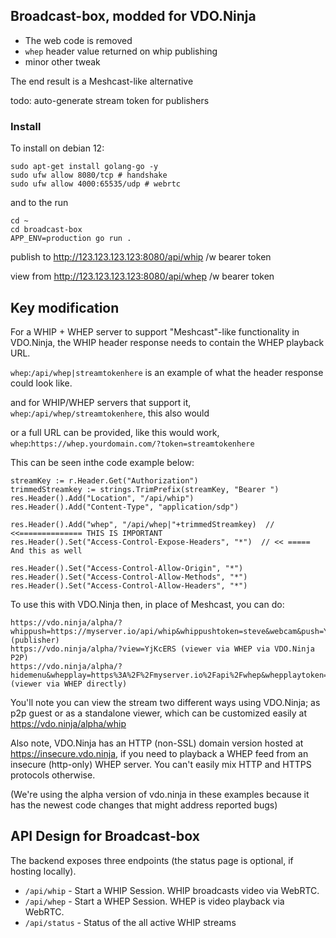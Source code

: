 ## Broadcast-box, modded for VDO.Ninja

- The web code is removed
- `whep` header value returned on whip publishing
- minor other tweak

The end result is a Meshcast-like alternative

todo: auto-generate stream token for publishers

### Install

To install on debian 12:
```
sudo apt-get install golang-go -y
sudo ufw allow 8080/tcp # handshake
sudo ufw allow 4000:65535/udp # webrtc
```
and to the run
```
cd ~
cd broadcast-box
APP_ENV=production go run .
```

publish to http://123.123.123.123:8080/api/whip /w bearer token

view from http://123.123.123.123:8080/api/whep /w bearer token

## Key modification

For a WHIP + WHEP server to support "Meshcast"-like functionality in VDO.Ninja, the WHIP header response needs to contain the WHEP playback URL.

`whep`:`/api/whep|streamtokenhere` is an example of what the header response could look like.

and for WHIP/WHEP servers that support it, `whep`:`/api/whep/streamtokenhere`, this also would

or a full URL can be provided, like this would work, `whep`:`https://whep.yourdomain.com/?token=streamtokenhere`

This can be seen inthe code example below:
```
streamKey := r.Header.Get("Authorization")
trimmedStreamkey := strings.TrimPrefix(streamKey, "Bearer ")
res.Header().Add("Location", "/api/whip")
res.Header().Add("Content-Type", "application/sdp")

res.Header().Add("whep", "/api/whep|"+trimmedStreamkey)  // <<============== THIS IS IMPORTANT
res.Header().Set("Access-Control-Expose-Headers", "*")  // << ===== And this as well

res.Header().Set("Access-Control-Allow-Origin", "*")
res.Header().Set("Access-Control-Allow-Methods", "*")
res.Header().Set("Access-Control-Allow-Headers", "*")
```

To use this with VDO.Ninja then, in place of Meshcast, you can do:
```
https://vdo.ninja/alpha/?whippush=https://myserver.io/api/whip&whippushtoken=steve&webcam&push=YjKcERS  (publisher)
https://vdo.ninja/alpha/?view=YjKcERS (viewer via WHEP via VDO.Ninja P2P)
https://vdo.ninja/alpha/?hidemenu&whepplay=https%3A%2F%2Fmyserver.io%2Fapi%2Fwhep&whepplaytoken=steve (viewer via WHEP directly)
```

You'll note you can view the stream two different ways using VDO.Ninja; as p2p guest or as a standalone viewer, which can be customized easily at https://vdo.ninja/alpha/whip

Also note, VDO.Ninja has an HTTP (non-SSL) domain version hosted at https://insecure.vdo.ninja, if you need to playback a WHEP feed from an insecure (http-only) WHEP server.  You can't easily mix HTTP and HTTPS protocols otherwise.

(We're using the alpha version of vdo.ninja in these examples because it has the newest code changes that might address reported bugs)

## API Design for Broadcast-box

The backend exposes three endpoints (the status page is optional, if hosting locally).

- `/api/whip` - Start a WHIP Session. WHIP broadcasts video via WebRTC.
- `/api/whep` - Start a WHEP Session. WHEP is video playback via WebRTC.
- `/api/status` - Status of the all active WHIP streams

[license-image]: https://img.shields.io/badge/License-MIT-yellow.svg
[license-url]: https://opensource.org/licenses/MIT
